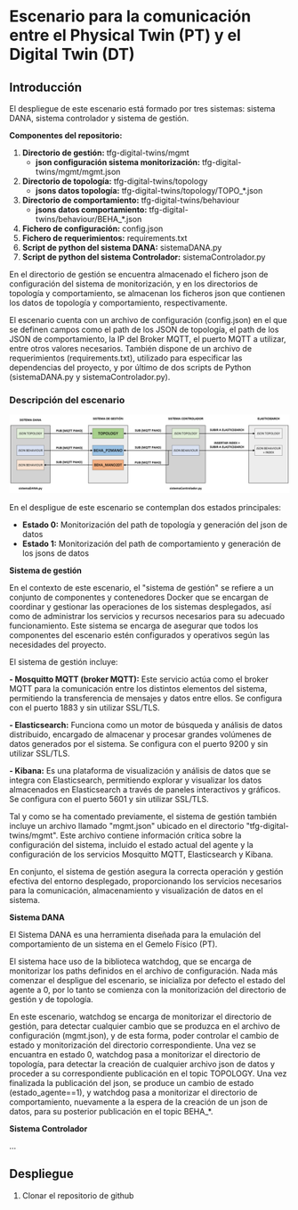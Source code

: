 # Escenario para la comunicación entre el Physical Twin (PT) y el Digital Twin (DT)
## Introducción
El despliegue de este escenario está formado por tres sistemas: sistema DANA, sistema controlador y sistema de gestión. 

**Componentes del repositorio:**
1. **Directorio de gestión:** tfg-digital-twins/mgmt
    - **json configuración sistema monitorización:** tfg-digital-twins/mgmt/mgmt.json
2. **Directorio de topología:** tfg-digital-twins/topology
    - **jsons datos topología:** tfg-digital-twins/topology/TOPO_*.json
3. **Directorio de comportamiento:** tfg-digital-twins/behaviour
    - **jsons datos comportamiento:** tfg-digital-twins/behaviour/BEHA_*.json
4. **Fichero de configuración:** config.json
5. **Fichero de requerimientos:** requirements.txt
6. **Script de python del sistema DANA:** sistemaDANA.py
7. **Script de python del sistema Controlador:** sistemaControlador.py

En el directorio de gestión se encuentra almacenado el fichero json de configuración del sistema de monitorización, y en los directorios de topología y comportamiento, se almacenan los ficheros json que contienen los datos de topología y comportamiento, respectivamente.

El escenario cuenta con un archivo de configuración (config.json) en el que se definen campos como el path de los JSON de topología, el path de los JSON de comportamiento, la IP del Broker MQTT, el puerto MQTT a utilizar, entre otros valores necesarios. También dispone de un archivo de requerimientos (requirements.txt), utilizado para especificar las dependencias del proyecto, y por último de dos scripts de Python (sistemaDANA.py y sistemaControlador.py).

### Descripción del escenario
![Diagrama del escenario](assets/images/escenario.png)

En el despligue de este escenario se contemplan dos estados principales:
- **Estado 0:** Monitorización del path de topología y generación del json de datos
- **Estado 1:** Monitorización del path de comportamiento y generación de los jsons de datos

**Sistema de gestión**

En el contexto de este escenario, el "sistema de gestión" se refiere a un conjunto de componentes y contenedores Docker que se encargan de coordinar y gestionar las operaciones de los sistemas desplegados, así como de administrar los servicios y recursos necesarios para su adecuado funcionamiento. Este sistema se encarga de asegurar que todos los componentes del escenario estén configurados y operativos según las necesidades del proyecto.

El sistema de gestión incluye:

**- Mosquitto MQTT (broker MQTT):** Este servicio actúa como el broker MQTT para la comunicación entre los distintos elementos del sistema, permitiendo la transferencia de mensajes y datos entre ellos. Se configura con el puerto 1883 y sin utilizar SSL/TLS.

**- Elasticsearch:** Funciona como un motor de búsqueda y análisis de datos distribuido, encargado de almacenar y procesar grandes volúmenes de datos generados por el sistema. Se configura con el puerto 9200 y sin utilizar SSL/TLS.

**- Kibana:** Es una plataforma de visualización y análisis de datos que se integra con Elasticsearch, permitiendo explorar y visualizar los datos almacenados en Elasticsearch a través de paneles interactivos y gráficos. Se configura con el puerto 5601 y sin utilizar SSL/TLS.

Tal y como se ha comentado previamente, el sistema de gestión también incluye un archivo llamado "mgmt.json" ubicado en el directorio "tfg-digital-twins/mgmt". Este archivo contiene información crítica sobre la configuración del sistema, incluido el estado actual del agente y la configuración de los servicios Mosquitto MQTT, Elasticsearch y Kibana.

En conjunto, el sistema de gestión asegura la correcta operación y gestión efectiva del entorno desplegado, proporcionando los servicios necesarios para la comunicación, almacenamiento y visualización de datos en el sistema.


**Sistema DANA**

El Sistema DANA es una herramienta diseñada para la emulación del comportamiento de un sistema en el Gemelo Físico (PT).

El sistema hace uso de la biblioteca watchdog, que se encarga de monitorizar los paths definidos en el archivo de configuración. Nada más comenzar el despligue del escenario, se inicializa por defecto el estado del agente a 0, por lo tanto se comienza con la monitorización del directorio de gestión y de topología. 

En este escenario, watchdog se encarga de monitorizar el directorio de gestión, para detectar cualquier cambio que se produzca en el archivo de configuración (mgmt.json), y de esta forma, poder controlar el cambio de estado y monitorización del directorio correspondiente. Una vez se encuantra en estado 0, watchdog pasa a monitorizar el directorio de topología, para detectar la creación de cualquier archivo json de datos y proceder a su correspondiente publicación en el topic TOPOLOGY. Una vez finalizada la publicación del json, se produce un cambio de estado (estado_agente==1), y watchdog pasa a monitorizar el directorio de comportamiento, nuevamente a la espera de la creación de un json de datos, para su posterior publicación en el topic BEHA_*. 


**Sistema Controlador**

...



## Despliegue

1. Clonar el repositorio de github


